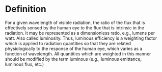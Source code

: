 # Definition

For a given wavelength of visible radiation, the ratio of the flux that
is effectively sensed by the human eye to the flux that is intrinsic in
the radiation. It may be represented as a dimensionless ratio, e.g.,
lumens per watt. Also called luminosity. Thus, luminous efficiency is a
weighting factor which is applied to radiation quantities so that they
are related physiologically to the response of the human eye, which
varies as a function of wavelength. All quantities which are weighted in
this manner should be modified by the term luminous (e.g., luminous
emittance, luminous flux, etc.)
